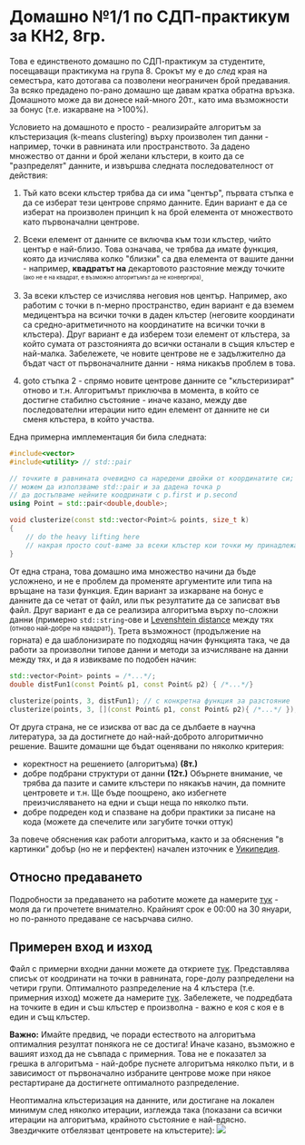 # Домашно №1/1 по СДП-практикум за КН2, 8гр.

Това е единственото домашно по СДП-практикум за студентите, посещаващи практикума на група 8. Срокът му е до _след_ края на семестъра, като дотогава са позволени неограничен брой предавания. За всяко предадено по-рано домашно ще давам кратка обратна връзка. Домашното може да ви донесе най-много 20т., като има възможности за бонус (т.е. изкарване на >100%).

Условието на домашното е просто - реализирайте алгоритъм за клъстеризация (k-means clustering) върху произволен тип данни - например, точки в равнината или пространството. За дадено множество от данни и брой желани клъстери, в които да се "разпределят" данните, и извършва следната последователност от действия:

1. Тъй като всеки клъстер трябва да си има "център", първата стъпка е да се изберат тези центрове спрямо данните. Един вариант е да се изберат на произволен принцип k на брой елемента от множеството като първоначални центрове.

2. Всеки елемент от данните се включва към този клъстер, чийто център е най-близо. Това означава, че трябва да имате функция, която да изчислява колко "близки" са два елемента от вашите данни - например, **квадратът на** декартовото разстояние между точките <sup><sub>(ако не е на квадрат, е възможно алгоритъмът да не конвергира)</sub></sup>.

3. За всеки клъстер се изчислява неговия нов център. Например, ако работим с точки в n-мерно пространство, един вариант е да вземем медицентъра на всички точки в даден клъстер (неговите координати са средно-аритметичното на координатите на всички точки в клъстера). Друг вариант е да изберем този елемент от клъстера, за който сумата от разстоянията до всички останали в същия клъстер е най-малка. Забележете, че новите центрове не е задължително да бъдат част от първоначалните данни - няма никакъв проблем в това.

4. goto стъпка 2 - спрямо новите центрове данните се "клъстеризират" отново и т.н. Алгоритъмът приключва в момента, в който се достигне стабилно състояние - иначе казано, между две последователни итерации нито един елемент от данните не си сменя клъстера, в който участва.

Една примерна имплементация би била следната:

```c++
#include<vector>
#include<utility> // std::pair

// точките в равнината очевидно са наредени двойки от координатите си;
// можем да използваме std::pair и за дадена точка p
// да достъпваме нейните коодринати с p.first и p.second
using Point = std::pair<double,double>;

void clusterize(const std::vector<Point>& points, size_t k)
{
    // do the heavy lifting here
    // накрая просто cout-ваме за всеки клъстер кои точки му принадлежат
}
```

От една страна, това домашно има множество начини да бъде усложнено, и не е проблем да променяте аргументите или типа на връщане на тази функция. Един вариант за изкарване на бонус е данните да се четат от файл, или пък резултатите да се записват във файл. Друг вариант е да се реализира алгоритъма върху по-сложни данни (примерно `std::string`-ове и [Levenshtein distance](https://en.wikipedia.org/wiki/Levenshtein_distance) между тях <sup>(отново най-добре на квадрат)</sup>). Трета възможност (продължение на горната) е да шаблонизирате по подходящ начин функцията така, че да работи за произволни типове данни и методи за изчисляване на данни между тях, и да я извикваме по подобен начин:

```c++
std::vector<Point> points = /*...*/;
double distFun1(const Point& p1, const Point& p2) { /*...*/}

clusterize(points, 3, distFun1); // с конкретна функция за разстояние
clusterize(points, 3, [](const Point& p1, const Point& p2){ /*...*/ }); // lambda
```

От друга страна, не се изисква от вас да се дълбаете в научна литература, за да достигнете до най-най-доброто алгоритмично решение. Вашите домашни ще бъдат оценявани по няколко критерия:
- коректност на решението (алгоритъма) **(8т.)**
- добре подбрани структури от данни **(12т.)** Обърнете внимание, че трябва да пазите и самите клъстери по някакъв начин, да помните центровете и т.н. Ще бъде поощрено, ако избегнете преизчисляването на едни и същи неща по няколко пъти.
- добре подреден код и спазване на добри практики за писане на кода (можете да спечелите или загубите точки оттук)

За повече обяснения как работи алгоритъма, както и за обяснения "в картинки" добър (но не и перфектен) начален източник е [Уикипедия](https://en.wikipedia.org/wiki/K-means_clustering).

## Относно предаването
Подробности за предаването на работите можете да намерите [тук](https://learn.fmi.uni-sofia.bg/mod/assign/view.php?id=78297) - моля да ги прочетете внимателно. Крайният срок е 00:00 на 30 януари, но по-ранното предаване се насърчава силно.

## Примерен вход и изход
Файл с примерни входни данни можете да откриете [тук](https://github.com/Andreshk/SDP/blob/master/homework_example_input.txt). Представлява списък от коодринати на точки в равнината, горе-долу разпределени на четири групи. Оптималното разпределение на 4 клъстера (т.е. примерния изход) можете да намерите [тук](https://github.com/Andreshk/SDP/blob/master/homework_example_output.txt). Забележете, че подредбата на точките в един и съш клъстер е произволна - важно е коя с коя е в един и същ клъстер.

**Важно:** Имайте предвид, че поради естеството на алгоритъма оптималния резултат понякога не се достига! Иначе казано, възможно е вашият изход да не съвпада с примерния. Това не е показател за грешка в алгоритъма - най-добре пуснете алгоритъма няколко пъти, и в зависимост от първоначално избраните центрове може при някое рестартиране да достигнете оптималното разпределение.

Неоптимална клъстеризация на данните, или достигане на локален минимум след няколко итерации, изглежда така (показани са всички итерации на алгоритъма, крайното състояние е най-вдясно. Звездичките отбелязват центровете на клъстерите):
![](https://upload.wikimedia.org/wikipedia/commons/7/7c/K-means_convergence_to_a_local_minimum.png)
